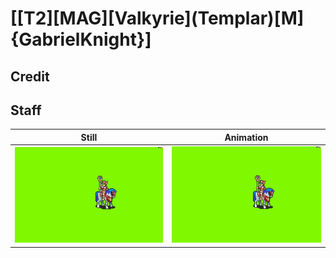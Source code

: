 # [\[T2\]\[MAG\]\[Valkyrie\]\(Templar\)\[M\]{GabrielKnight}]

## Credit


	
## Staff

| Still | Animation |
| :---: | :-------: |
| ![Staff still](./Staff_000.png) | ![Staff animation](./Staff.gif) |
